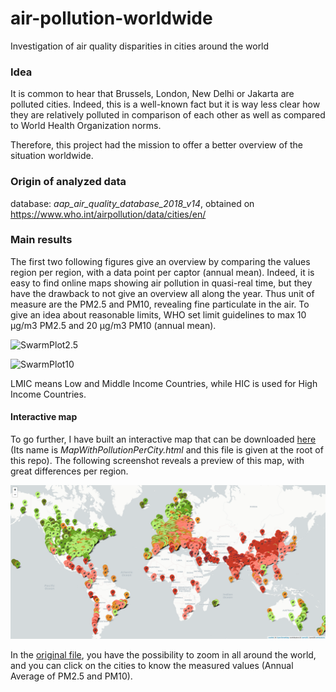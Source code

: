 # air-pollution-worldwide
Investigation of air quality disparities in cities around the world

### Idea

It is common to hear that Brussels, London, New Delhi or Jakarta are polluted cities. Indeed, this is a well-known fact but it is way less clear how they are relatively polluted in comparison of each other as well as compared to World Health Organization norms. 

Therefore, this project had the mission to offer a better overview of the situation worldwide.

### Origin of analyzed data

database: _aap_air_quality_database_2018_v14_, obtained on https://www.who.int/airpollution/data/cities/en/

### Main results

The first two following figures give an overview by comparing the values region per region, with a data point per captor (annual mean). Indeed, it is easy to find online maps showing air pollution in quasi-real time, but they have the drawback to not give an overview all along the year. Thus unit of measure are the PM2.5 and PM10, revealing fine particulate in the air. To give an idea about reasonable limits, WHO set limit guidelines to max 10 μg/m3 PM2.5 and 20 μg/m3 PM10 (annual mean).

![SwarmPlot2.5](https://github.com/pierre-crucifix/air-pollution-worldwide/blob/master/Plots/SwarmPlot2.5.png "Logo Title Text 1")

![SwarmPlot10](https://github.com/pierre-crucifix/air-pollution-worldwide/blob/master/Plots/SwarmPlot10.png "Logo Title Text 1")

LMIC means Low and Middle Income Countries, while HIC is used for High Income Countries.

#### Interactive map

To go further, I have built an interactive map that can be downloaded [here](https://github.com/pierre-crucifix/air-pollution-worldwide/blob/master/MapWithPollutionPerCity.html) (Its name is _MapWithPollutionPerCity.html_ and this file is given at the root of this repo). The following screenshot reveals a preview of this map, with great differences per region. 



![Screenshot_Interactive_Map_Air_Pollution](https://github.com/pierre-crucifix/air-pollution-worldwide/blob/master/Plots/Screenshot_Interactive_Map_Air_Pollution.png "Logo Title Text 1")

In the [original file](https://github.com/pierre-crucifix/air-pollution-worldwide/blob/master/MapWithPollutionPerCity.html), you have the possibility to zoom in all around the world, and you can click on the cities to know the measured values (Annual Average of PM2.5 and PM10).
